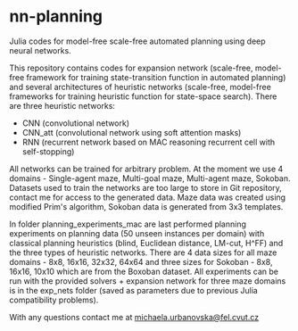 # nn-planning
Julia codes for model-free scale-free automated planning using deep neural networks.

This repository contains codes for expansion network (scale-free, model-free framework for training state-transition function in automated planning) and 
several architectures of heuristic networks (scale-free, model-free frameworks for training heuristic function for state-space search). There are three heuristic networks: 
- CNN (convolutional network)
- CNN_att (convolutional network using soft attention masks) 
- RNN (recurrent network based on MAC reasoning recurrent cell with self-stopping) 

All networks can be trained for arbitrary problem. At the moment we use 4 domains - Single-agent maze, Multi-goal maze, Multi-agent maze, Sokoban. Datasets used to train the networks 
are too large to store in Git repository, contact me for access to the generated data. Maze data was created using modified Prim's algorithm, Sokoban data is generated from 3x3 templates.

In folder planning_experiments_mac are last performed planning experiments on planning data (50 unseen instances per domain) with classical planning heuristics (blind, Euclidean distance, LM-cut,
H^FF) and the three types of heuristic networks. There are 4 data sizes for all maze domains - 8x8, 16x16, 32x32, 64x64 and three sizes for Sokoban - 8x8, 16x16, 10x10 which are from the 
Boxoban dataset. All experiments can be run with the provided solvers + expansion network for three maze domains is in the exp_nets folder (saved as parameters due to previous Julia compatibility problems). 

With any questions contact me at michaela.urbanovska@fel.cvut.cz 

